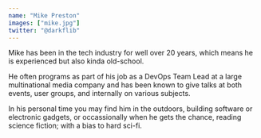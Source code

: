```yaml
---
name: "Mike Preston"
images: ["mike.jpg"]
twitter: "@darkflib"
---
```


Mike has been in the tech industry for well over 20 years, which means he is experienced but also kinda old-school.

He often programs as part of his job as a DevOps Team Lead at a large multinational media company and has been known to give talks at both events, user groups, and internally on various subjects.

In his personal time you may find him in the outdoors, building software or electronic gadgets, or occassionally when he gets the chance, reading science fiction; with a bias to hard sci-fi.

